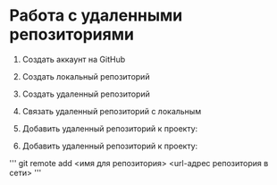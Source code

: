 # Работа с удаленными репозиториями

1. Создать аккаунт на GitHub
2. Создать локальный репозиторий
3. Создать удаленный репозиторий
4. Связать удаленный репозиторий с локальным
5. Добавить удаленный репозиторий к проекту:

6. Добавить удаленный репозиторий к проекту:

'''
git remote add <имя для репозитория> <url-адрес репозитория в сети>
'''

